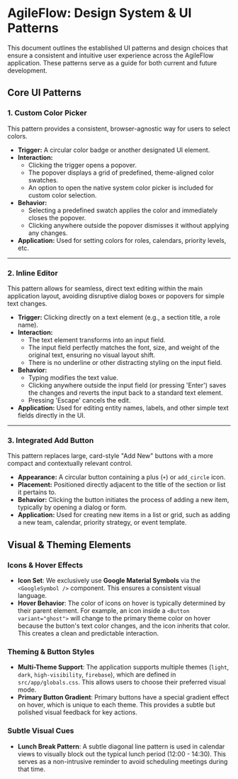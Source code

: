 # AgileFlow: Design System & UI Patterns

This document outlines the established UI patterns and design choices that ensure a consistent and intuitive user experience across the AgileFlow application. These patterns serve as a guide for both current and future development.

## Core UI Patterns

### 1. Custom Color Picker

This pattern provides a consistent, browser-agnostic way for users to select colors.

- **Trigger:** A circular color badge or another designated UI element.
- **Interaction:**
    - Clicking the trigger opens a popover.
    - The popover displays a grid of predefined, theme-aligned color swatches.
    - An option to open the native system color picker is included for custom color selection.
- **Behavior:**
    - Selecting a predefined swatch applies the color and immediately closes the popover.
    - Clicking anywhere outside the popover dismisses it without applying any changes.
- **Application:** Used for setting colors for roles, calendars, priority levels, etc.

---

### 2. Inline Editor

This pattern allows for seamless, direct text editing within the main application layout, avoiding disruptive dialog boxes or popovers for simple text changes.

- **Trigger:** Clicking directly on a text element (e.g., a section title, a role name).
- **Interaction:**
    - The text element transforms into an input field.
    - The input field perfectly matches the font, size, and weight of the original text, ensuring no visual layout shift.
    - There is no underline or other distracting styling on the input field.
- **Behavior:**
    - Typing modifies the text value.
    - Clicking anywhere outside the input field (or pressing 'Enter') saves the changes and reverts the input back to a standard text element.
    - Pressing 'Escape' cancels the edit.
- **Application:** Used for editing entity names, labels, and other simple text fields directly in the UI.

---

### 3. Integrated Add Button

This pattern replaces large, card-style "Add New" buttons with a more compact and contextually relevant control.

- **Appearance:** A circular button containing a plus (`+`) or `add_circle` icon.
- **Placement:** Positioned directly adjacent to the title of the section or list it pertains to.
- **Behavior:** Clicking the button initiates the process of adding a new item, typically by opening a dialog or form.
- **Application:** Used for creating new items in a list or grid, such as adding a new team, calendar, priority strategy, or event template.

## Visual & Theming Elements

### Icons & Hover Effects

- **Icon Set**: We exclusively use **Google Material Symbols** via the `<GoogleSymbol />` component. This ensures a consistent visual language.
- **Hover Behavior**: The color of icons on hover is typically determined by their parent element. For example, an icon inside a `<Button variant="ghost">` will change to the primary theme color on hover because the button's text color changes, and the icon inherits that color. This creates a clean and predictable interaction.

### Theming & Button Styles

- **Multi-Theme Support**: The application supports multiple themes (`light`, `dark`, `high-visibility`, `firebase`), which are defined in `src/app/globals.css`. This allows users to choose their preferred visual mode.
- **Primary Button Gradient**: Primary buttons have a special gradient effect on hover, which is unique to each theme. This provides a subtle but polished visual feedback for key actions.

### Subtle Visual Cues

- **Lunch Break Pattern**: A subtle diagonal line pattern is used in calendar views to visually block out the typical lunch period (12:00 - 14:30). This serves as a non-intrusive reminder to avoid scheduling meetings during that time.

    